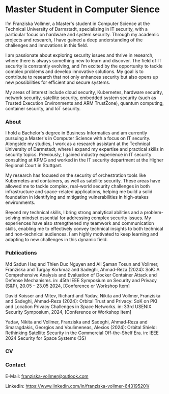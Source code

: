 # Master Student in Computer Sience

I’m Franziska Vollmer, a Master's student in Computer Science at the Technical University of Darmstadt, specializing in IT security, with a particular focus on hardware and system security. Through my academic projects and research, I have gained a deep understanding of the challenges and innovations in this field.

I am passionate about exploring security issues and thrive in research, where there is always something new to learn and discover. The field of IT security is constantly evolving, and I’m excited by the opportunity to tackle complex problems and develop innovative solutions. My goal is to contribute to research that not only enhances security but also opens up new possibilities for efficient and secure systems.

My areas of interest include cloud security, Kubernetes, hardware security, network security, satellite security, embedded system security (such as Trusted Execution Environments and ARM TrustZone), quantum computing, container security, and IoT security.

### About 
I hold a Bachelor's degree in Business Informatics and am currently pursuing a Master's in Computer Science with a focus on IT security. Alongside my studies, I work as a research assistant at the Technical University of Darmstadt, where I expand my expertise and practical skills in security topics. Previously, I gained industry experience in IT security consulting at KPMG and worked in the IT security department at the Higher Regional Court in Stuttgart.

My research has focused on the security of orchestration tools like Kubernetes and containers, as well as satellite security. These areas have allowed me to tackle complex, real-world security challenges in both infrastructure and space-related applications, helping me build a solid foundation in identifying and mitigating vulnerabilities in high-stakes environments.

Beyond my technical skills, I bring strong analytical abilities and a problem-solving mindset essential for addressing complex security issues. My experiences have also strengthened my teamwork and communication skills, enabling me to effectively convey technical insights to both technical and non-technical audiences. I am highly motivated to keep learning and adapting to new challenges in this dynamic field.

### Publications
Md Sadun Haq and Thien Duc Nguyen and Ali Şaman Tosun and Vollmer, Franziska and Turgay Korkmaz and Sadeghi, Ahmad-Reza (2024):
SoK: A Comprehensive Analysis and Evaluation of Docker Container Attack and Defense Mechanisms.
in: 45th IEEE Symposium on Security and Privacy (S&P), 20.05 – 23.05 2024, [Conference or Workshop Item]

David Koisser and Mitev, Richard and Yadav, Nikita and Vollmer, Franziska and Sadeghi, Ahmad-Reza (2024):
Orbital Trust and Privacy: SoK on PKI and Location Privacy Challenges in Space Networks.
in: 33rd USENIX Security Symposium, 2024, [Conference or Workshop Item]

Yadav, Nikita and Vollmer, Franziska and Sadeghi, Ahmad-Reza and Smaragdakis, Georgios and Voulimeneas, Alexios (2024):
Orbital Shield: Rethinking Satellite Security in the Commercial Off-the-Shelf Era.
in: IEEE 2024 Security for Space Systems (3S)

### CV
<object data = "/assets/Franziska Vollmer-2.pdf" type='application/pdf'/>

### Contact
E-Mail: franziska-vollmer@outlook.com

LinkedIn: https://www.linkedin.com/in/franziska-vollmer-643195201/

